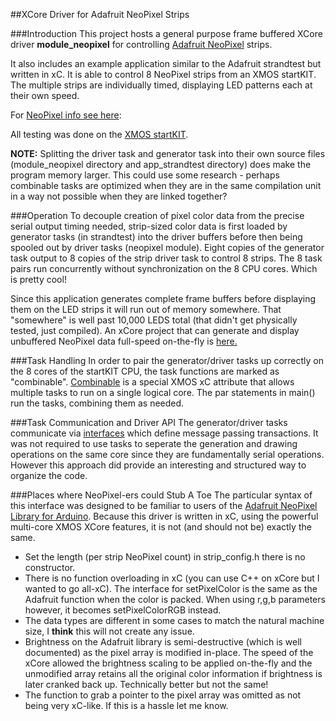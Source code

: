 ##XCore Driver for Adafruit NeoPixel Strips

###Introduction
This project hosts a general purpose frame buffered XCore driver **module_neopixel** for controlling [Adafruit NeoPixel](http://www.adafruit.com/category/37_168) strips.

It also includes an example application similar to the Adafruit strandtest but written in xC.  It is able to control 8 NeoPixel strips from an XMOS startKIT.  The multiple strips are individually timed, displaying LED patterns each at their own speed.

For [NeoPixel info see here](http://learn.adafruit.com/adafruit-neopixel-uberguide/overview):

All testing was done on the [XMOS startKIT](http://www.xmos.com/en/startkit).

**NOTE:**  Splitting the driver task and generator task into their own source files (module_neopixel directory and app_strandtest directory) does make the program memory larger.  This could use some research - perhaps combinable tasks are optimized when they are in the same compilation unit in a way not possible when they are linked together?

###Operation
To decouple creation of pixel color data from the precise serial output timing needed, strip-sized color data is first loaded by generator tasks (in strandtest) into the driver buffers before then being spooled out by driver tasks (neopixel module).  Eight copies of the generator task output to 8 copies of the strip driver task to control 8 strips.  The 8 task pairs run concurrently without synchronization on the 8 CPU cores.  Which is pretty cool!

Since this application generates complete frame buffers before displaying them on the LED strips it will run out of memory somewhere.  That "somewhere" is well past 10,000 LEDS total (that didn't get physically tested, just compiled).  An xCore project that can generate and display unbuffered NeoPixel data full-speed on-the-fly is [here.](https://github.com/teachop/xcore_neopixel_leds)

###Task Handling
In order to pair the generator/driver tasks up correctly on the 8 cores of the startKIT CPU, the task functions are marked as "combinable".  [Combinable](https://www.xmos.com/en/published/how-define-and-use-combinable-function?secure=1) is a special XMOS xC attribute that allows multiple tasks to run on a single logical core.  The par statements in main() run the tasks, combining them as needed.

###Task Communication and Driver API
The generator/driver tasks communicate via [interfaces](https://www.xmos.com/en/published/how-communicate-between-tasks-interfaces?secure=1) which define message passing transactions.  It was not required to use tasks to seperate the generation and drawing operations on the same core since they are fundamentally serial operations.  However this approach did provide an interesting and structured way to organize the code.

###Places where NeoPixel-ers could Stub A Toe
The particular syntax of this interface was designed to be familiar to users of the [Adafruit NeoPixel Library for Arduino](https://github.com/adafruit/Adafruit_NeoPixel).  Because this driver is written in xC, using the powerful multi-core XMOS XCore features, it is not (and should not be) exactly the same.
- Set the length (per strip NeoPixel count) in strip_config.h there is no constructor.
- There is no function overloading in xC (you can use C++ on xCore but I wanted to go all-xC).  The interface for setPixelColor is the same as the Adafruit function when the color is packed.  When using r,g,b parameters however, it becomes setPixelColorRGB instead.
- The data types are different in some cases to match the natural machine size, I **think** this will not create any issue.
- Brightness on the Adafruit library is semi-destructive (which is well documented) as the pixel array is modified in-place.  The speed of the xCore allowed the brightness scaling to be applied on-the-fly and the unmodified array retains all the original color information if brightness is later cranked back up.  Technically better but not the same!
- The function to grab a pointer to the pixel array was omitted as not being very xC-like.  If this is a hassle let me know.
